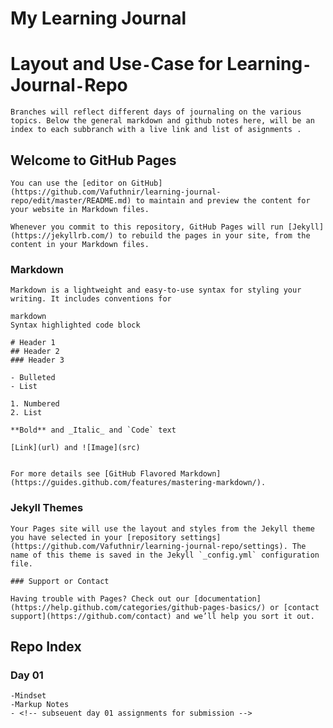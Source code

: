 # My Learning Journal

# Layout and Use`-`Case for Learning`-`Journal`-`Repo

```
Branches will reflect different days of journaling on the various topics. Below the general markdown and github notes here, will be an index to each subbranch with a live link and list of asignments . 
```


## Welcome to GitHub Pages
``` 
You can use the [editor on GitHub](https://github.com/Vafuthnir/learning-journal-repo/edit/master/README.md) to maintain and preview the content for your website in Markdown files.

Whenever you commit to this repository, GitHub Pages will run [Jekyll](https://jekyllrb.com/) to rebuild the pages in your site, from the content in your Markdown files.
```

### Markdown

```
Markdown is a lightweight and easy-to-use syntax for styling your writing. It includes conventions for

markdown
Syntax highlighted code block

# Header 1
## Header 2
### Header 3

- Bulleted
- List

1. Numbered
2. List

**Bold** and _Italic_ and `Code` text

[Link](url) and ![Image](src)


For more details see [GitHub Flavored Markdown](https://guides.github.com/features/mastering-markdown/).
```

### Jekyll Themes

```
Your Pages site will use the layout and styles from the Jekyll theme you have selected in your [repository settings](https://github.com/Vafuthnir/learning-journal-repo/settings). The name of this theme is saved in the Jekyll `_config.yml` configuration file.

### Support or Contact

Having trouble with Pages? Check out our [documentation](https://help.github.com/categories/github-pages-basics/) or [contact support](https://github.com/contact) and we’ll help you sort it out.
```

## Repo Index
### Day 01
    -Mindset
    -Markup Notes
    - <!-- subseuent day 01 assignments for submission -->

